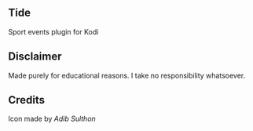 ## Tide
Sport events plugin for Kodi

## Disclaimer
Made purely for educational reasons. I take no responsibility whatsoever.

## Credits
Icon made by *Adib Sulthon*
